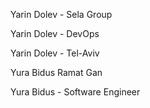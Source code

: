 Yarin Dolev - Sela Group

Yarin Dolev - DevOps

Yarin Dolev - Tel-Aviv

Yura Bidus Ramat Gan

Yura Bidus - Software Engineer